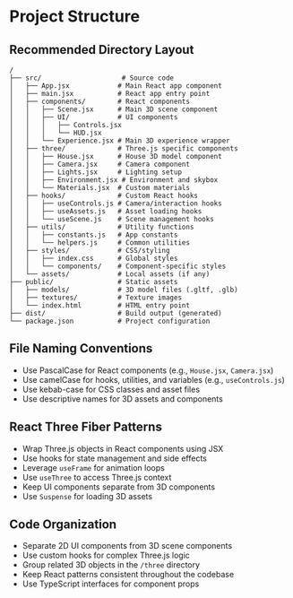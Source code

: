 # Project Structure

## Recommended Directory Layout
```
/
├── src/                    # Source code
│   ├── App.jsx            # Main React app component
│   ├── main.jsx           # React app entry point
│   ├── components/        # React components
│   │   ├── Scene.jsx      # Main 3D scene component
│   │   ├── UI/            # UI components
│   │   │   ├── Controls.jsx
│   │   │   └── HUD.jsx
│   │   └── Experience.jsx # Main 3D experience wrapper
│   ├── three/             # Three.js specific components
│   │   ├── House.jsx      # House 3D model component
│   │   ├── Camera.jsx     # Camera component
│   │   ├── Lights.jsx     # Lighting setup
│   │   ├── Environment.jsx # Environment and skybox
│   │   └── Materials.jsx  # Custom materials
│   ├── hooks/             # Custom React hooks
│   │   ├── useControls.js # Camera/interaction hooks
│   │   ├── useAssets.js   # Asset loading hooks
│   │   └── useScene.js    # Scene management hooks
│   ├── utils/             # Utility functions
│   │   ├── constants.js   # App constants
│   │   └── helpers.js     # Common utilities
│   ├── styles/            # CSS/styling
│   │   ├── index.css      # Global styles
│   │   └── components/    # Component-specific styles
│   └── assets/            # Local assets (if any)
├── public/                # Static assets
│   ├── models/            # 3D model files (.gltf, .glb)
│   ├── textures/          # Texture images
│   └── index.html         # HTML entry point
├── dist/                  # Build output (generated)
└── package.json           # Project configuration
```

## File Naming Conventions
- Use PascalCase for React components (e.g., `House.jsx`, `Camera.jsx`)
- Use camelCase for hooks, utilities, and variables (e.g., `useControls.js`)
- Use kebab-case for CSS classes and asset files
- Use descriptive names for 3D assets and components

## React Three Fiber Patterns
- Wrap Three.js objects in React components using JSX
- Use hooks for state management and side effects
- Leverage `useFrame` for animation loops
- Use `useThree` to access Three.js context
- Keep UI components separate from 3D components
- Use `Suspense` for loading 3D assets

## Code Organization
- Separate 2D UI components from 3D scene components
- Use custom hooks for complex Three.js logic
- Group related 3D objects in the `/three` directory
- Keep React patterns consistent throughout the codebase
- Use TypeScript interfaces for component props
